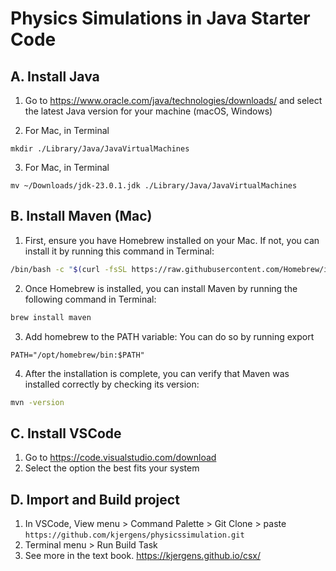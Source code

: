 # Physics Simulations in Java Starter Code

## A. Install Java
1. Go to https://www.oracle.com/java/technologies/downloads/ and select the latest Java version for your machine (macOS, Windows)

2. For Mac, in Terminal
```
mkdir ./Library/Java/JavaVirtualMachines
```

3. For Mac, in Terminal
```
mv ~/Downloads/jdk-23.0.1.jdk ./Library/Java/JavaVirtualMachines
```

## B. Install Maven (Mac)
1. First, ensure you have Homebrew installed on your Mac. If not, you can install it by running this command in Terminal:

```bash
/bin/bash -c "$(curl -fsSL https://raw.githubusercontent.com/Homebrew/install/HEAD/install.sh)"
```

2. Once Homebrew is installed, you can install Maven by running the following command in Terminal:

```bash
brew install maven
```

3. Add homebrew to the PATH variable: You can do so by running export

```
PATH="/opt/homebrew/bin:$PATH"
```

4. After the installation is complete, you can verify that Maven was installed correctly by checking its version:

```bash
mvn -version
```

## C. Install VSCode
1. Go to https://code.visualstudio.com/download 
2. Select the option the best fits your system
   

## D. Import and Build project
1. In VSCode, View menu > Command Palette > Git Clone > paste `https://github.com/kjergens/physicssimulation.git`
2. Terminal menu > Run Build Task 
3. See more in the text book. https://kjergens.github.io/csx/

